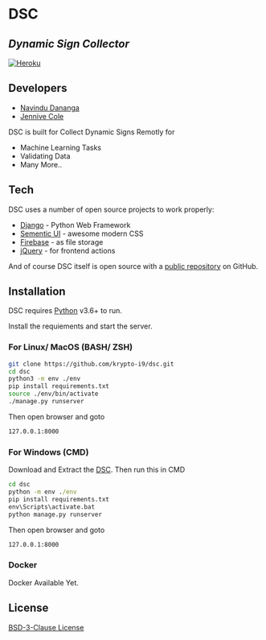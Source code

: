 # DSC

## _Dynamic Sign Collector_

[![Heroku](https://img.shields.io/static/v1?message=heroku&logo=Heroku&labelColor=FFF&color=430098&logoColor=430098&style=for-the-badge&label=%20)](https://dscapp.herokuapp.com)

## Developers

- [Navindu Dananga]
- [Jennive Cole]

DSC is built for Collect Dynamic Signs Remotly for

- Machine Learning Tasks
- Validating Data
- Many More..

## Tech

DSC uses a number of open source projects to work properly:

- [Django] - Python Web Framework
- [Sementic UI] - awesome modern CSS
- [Firebase] - as file storage
- [jQuery] - for frontend actions

And of course DSC itself is open source with a [public repository][dsc]
on GitHub.

## Installation

DSC requires [Python](https://python.org/) v3.6+ to run.

Install the requiements and start the server.

### **For Linux/ MacOS (BASH/ ZSH)**

```sh
git clone https://github.com/krypto-i9/dsc.git
cd dsc
python3 -m env ./env
pip install requirements.txt
source ./env/bin/activate
./manage.py runserver
```

Then open browser and goto

```sh
127.0.0.1:8000
```

### **For Windows (CMD)**

Download and Extract the [DSC][dsc].
Then run this in CMD

```cmd
cd dsc
python -m env ./env
pip install requirements.txt
env\Scripts\activate.bat
python manage.py runserver
```

Then open browser and goto

```sh
127.0.0.1:8000
```

### Docker

Docker Available Yet.


## License

[BSD-3-Clause License][license]

[dsc]: https://github.com/nzx9/dsc
[git-repo-url]: https://github.com/nzx99/dsc.git
[python]: https://python.org/
[django]: https://www.djangoproject.com/
[sementic ui]: https://semantic-ui.com/
[firebase]: https://firebase.com/
[jquery]: https://jquery.com
[@nav_i9]: https://twitter.com/nav_i9
[navindu dananga]: https://www.linkedin.com/in/navindu-dananga/
[jennive cole]: https://www.linkedin.com/in/jennive-cole/
[license]: https://github.com/nzx9/dsc/blob/main/LICENSE
